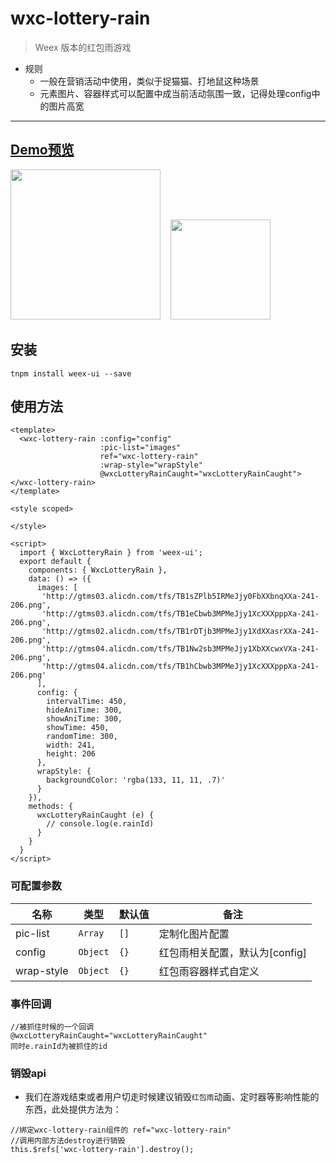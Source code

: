 # wxc-lottery-rain
      
> Weex 版本的红包雨游戏

- 规则
  - 一般在营销活动中使用，类似于捉猫猫、打地鼠这种场景
  - 元素图片、容器样式可以配置中成当前活动氛围一致，记得处理config中的图片高宽
   
-----

## [Demo预览](https://h5.m.taobao.com/trip/wxc-lottery-rain/index.html?_wx_tpl=https%3A%2F%2Fh5.m.taobao.com%2Ftrip%2Fwxc-lottery-rain%2Fdemo%2Findex.native-min.js)
<img src="https://gw.alipayobjects.com/zos/rmsportal/vYUYcbOmIaxTEvRWcOis.gif" width="240"/>&nbsp;&nbsp;&nbsp;&nbsp;<img src="http://gtms04.alicdn.com/tfs/TB1MciTdwMPMeJjy1XbXXcwxVXa-200-200.png" width="160"/>

## 安装

```
tnpm install weex-ui --save
```

## 使用方法

```
<template>
  <wxc-lottery-rain :config="config"
                    :pic-list="images"
                    ref="wxc-lottery-rain"
                    :wrap-style="wrapStyle"
                    @wxcLotteryRainCaught="wxcLotteryRainCaught"></wxc-lottery-rain>
</template>

<style scoped>

</style>

<script>
  import { WxcLotteryRain } from 'weex-ui';
  export default {
    components: { WxcLotteryRain },
    data: () => ({
      images: [
       'http://gtms03.alicdn.com/tfs/TB1sZPlb5IRMeJjy0FbXXbnqXXa-241-206.png',
       'http://gtms03.alicdn.com/tfs/TB1eCbwb3MPMeJjy1XcXXXpppXa-241-206.png',
       'http://gtms02.alicdn.com/tfs/TB1rDTjb3MPMeJjy1XdXXasrXXa-241-206.png',
       'http://gtms04.alicdn.com/tfs/TB1Nw2sb3MPMeJjy1XbXXcwxVXa-241-206.png',
       'http://gtms04.alicdn.com/tfs/TB1hCbwb3MPMeJjy1XcXXXpppXa-241-206.png'
      ],
      config: {
        intervalTime: 450,
        hideAniTime: 300,
        showAniTime: 300,
        showTime: 450,
        randomTime: 300,
        width: 241,
        height: 206
      },
      wrapStyle: {
        backgroundColor: 'rgba(133, 11, 11, .7)'
      }
    }),
    methods: {
      wxcLotteryRainCaught (e) {
        // console.log(e.rainId)
      }
    }
  }
</script>

```

### 可配置参数

| 名称      | 类型     | 默认值   | 备注  |
|-------------|------------|--------|-----|
| pic-list | `Array` | `[]` |定制化图片配置|
| config | `Object` | `{}` | 红包雨相关配置，默认为[config] |
| wrap-style | `Object` | `{}` | 红包雨容器样式自定义 |

### 事件回调

```
//被抓住时候的一个回调
@wxcLotteryRainCaught="wxcLotteryRainCaught"
同时e.rainId为被抓住的id
```

### 销毁api
- 我们在游戏结束或者用户切走时候建议销毁`红包雨`动画、定时器等影响性能的东西，此处提供方法为：

```
//绑定wxc-lottery-rain组件的 ref="wxc-lottery-rain"
//调用内部方法destroy进行销毁
this.$refs['wxc-lottery-rain'].destroy();
```

